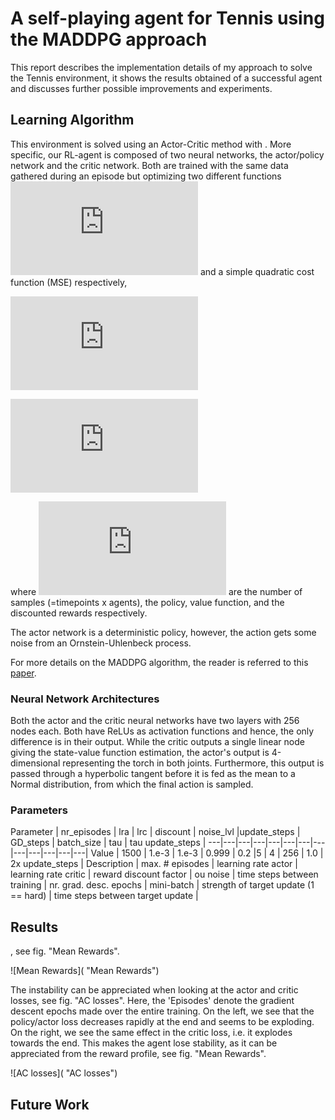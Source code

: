 # A self-playing agent for Tennis using the MADDPG approach 

This report describes the implementation details of my approach to solve the Tennis environment, it shows the results obtained of a successful agent and discusses further possible improvements and experiments.

## Learning Algorithm

This environment is solved using an Actor-Critic method with . More specific, our RL-agent is composed of two neural networks, the actor/policy network and the critic network. Both are trained with the same data gathered during an episode but optimizing two different functions ![equation](https://latex.codecogs.com/gif.latex?L%5E%7B%5Cepsilon%7D_%7BPPO%7D) and a simple quadratic cost function (MSE) respectively,

![equation](https://latex.codecogs.com/gif.latex?L%5E%7B%5Cepsilon%7D_%7BPPO%7D%20%3D%20%5Cfrac%7B1%7D%7BM%7D%5Csum_%7Bt%2Ci%7Dmin%5Cleft%20%5B%20A%5Ei_t%5Cfrac%7B%5Cpi_%7Bnew%7D%28a%5Ei_t%7Cs%5Ei_t%29%7D%7B%5Cpi_%7Bold%7D%28a%5Ei_t%7Cs%5Ei_t%29%7D%2Cclip_%7B%5Cepsilon%7D%5Cleft%28%20A%5Ei_t%5Cfrac%7B%5Cpi_%7Bnew%7D%28a%5Ei_t%7Cs%5Ei_t%29%7D%7B%5Cpi_%7Bold%7D%28a%5Ei_t%7Cs%5Ei_t%29%7D%20%5Cright%20%29%20%5Cright%20%5D)

![equation](https://latex.codecogs.com/gif.latex?L_%7BMSE%7D%20%3D%20%5Cfrac%7B1%7D%7BMT%7D%5Csum_%7Bt%2Ci%7D%5Cleft%20%5C%7C%20V%28s_t%5Ei%29%20-%20%5Chat%7BR%7D_t%5Ei%20%5Cright%20%5C%7C%5E%7B2%7D)

where  ![equation](https://latex.codecogs.com/gif.latex?M%2C%20%5Cpi%28a%5Ei_t%7Cs%5Ei_t%29%2C%20V%28s_t%5Ei%29%20%2C%20%5Chat%7BR%7D_t%5Ei)  are the number of samples (=timepoints x agents), the policy, value function, and the discounted rewards respectively.

The actor network is a deterministic policy, however, the action gets some noise from an Ornstein-Uhlenbeck process.

For more details on the MADDPG algorithm, the reader is referred to this [paper](https://arxiv.org/pdf/1706.02275.pdf).

### Neural Network Architectures
Both the actor and the critic neural networks have two layers with 256 nodes each. Both have ReLUs as activation functions and hence, the only difference is in their output. While the critic outputs a single linear node giving the state-value function estimation, the actor's output is 4-dimensional representing the torch in both joints. Furthermore, this output is passed through a hyperbolic tangent before it is fed as the mean to a Normal distribution, from which the final action is sampled. 

### Parameters

Parameter | nr_episodes | lra | lrc | discount | noise_lvl |update_steps | GD_steps | batch_size | tau | tau update_steps |
---|---|---|---|---|---|---|---|---|---|---|---|---|
Value | 1500 | 1.e-3 | 1.e-3 | 0.999 | 0.2 |5 | 4 | 256 | 1.0 | 2x update_steps | 
Description | max. # episodes | learning rate actor | learning rate critic | reward discount factor | ou noise | time steps between training | nr. grad. desc. epochs | mini-batch | strength of target update (1 == hard) | time steps between target update |

## Results

, see fig. "Mean Rewards". 

![Mean Rewards]( "Mean Rewards")

The instability can be appreciated when looking at the actor and critic losses, see fig. "AC losses". Here, the 'Episodes' denote the gradient descent epochs made over the entire training. On the left, we see that the policy/actor loss decreases rapidly at the end and seems to be exploding. On the right, we see the same effect in the critic loss, i.e. it explodes towards the end. This makes the agent lose stability, as it can be appreciated from the reward profile, see fig. "Mean Rewards".

![AC losses]( "AC losses")

## Future Work
